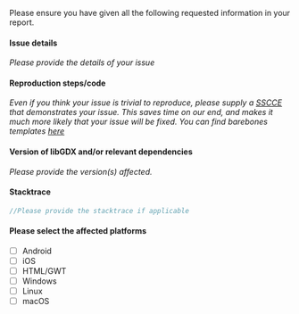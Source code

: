 Please ensure you have given all the following requested information in your report.

#### Issue details
_Please provide the details of your issue_

#### Reproduction steps/code
_Even if you think your issue is trivial to reproduce, please supply a [SSCCE](http://sscce.org/) that demonstrates your issue. This saves time on our end, and makes it much more likely that your issue will be fixed.
You can find barebones templates [here](https://github.com/libgdx/libgdx/wiki/Getting-help)_

#### Version of libGDX and/or relevant dependencies
_Please provide the version(s) affected._

#### Stacktrace
```java
//Please provide the stacktrace if applicable 
```

#### Please select the affected platforms
- [ ] Android
- [ ] iOS
- [ ] HTML/GWT
- [ ] Windows
- [ ] Linux
- [ ] macOS
